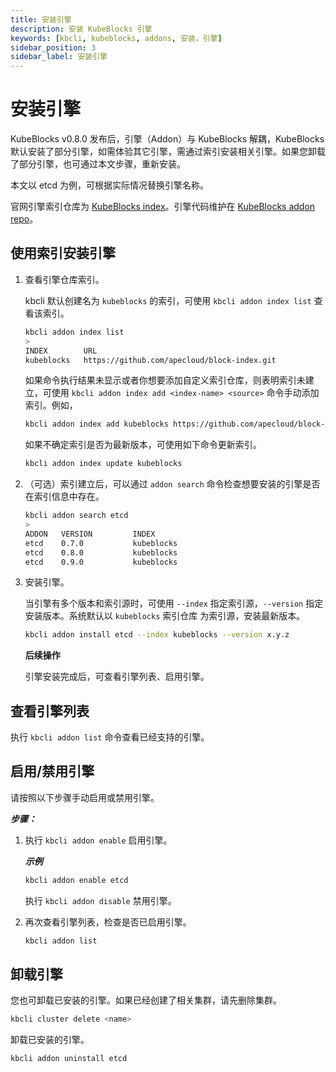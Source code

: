 ```yaml
---
title: 安装引擎
description: 安装 KubeBlocks 引擎
keywords: [kbcli, kubeblocks, addons, 安装，引擎]
sidebar_position: 3
sidebar_label: 安装引擎
---
```


# 安装引擎

KubeBlocks v0.8.0 发布后，引擎（Addon）与 KubeBlocks 解耦，KubeBlocks 默认安装了部分引擎，如需体验其它引擎，需通过索引安装相关引擎。如果您卸载了部分引擎，也可通过本文步骤，重新安装。

本文以 etcd 为例，可根据实际情况替换引擎名称。

官网引擎索引仓库为 [KubeBlocks index](https://github.com/apecloud/block-index)。引擎代码维护在 [KubeBlocks addon repo](https://github.com/apecloud/kubeblocks-addons)。

## 使用索引安装引擎

1. 查看引擎仓库索引。

   kbcli 默认创建名为 `kubeblocks` 的索引，可使用 `kbcli addon index list` 查看该索引。

   ```bash
   kbcli addon index list
   >
   INDEX        URL
   kubeblocks   https://github.com/apecloud/block-index.git 
   ```

   如果命令执行结果未显示或者你想要添加自定义索引仓库，则表明索引未建立，可使用 `kbcli addon index add <index-name> <source>` 命令手动添加索引。例如，

   ```bash
   kbcli addon index add kubeblocks https://github.com/apecloud/block-index.git
   ```

   如果不确定索引是否为最新版本，可使用如下命令更新索引。

   ```bash
   kbcli addon index update kubeblocks
   ```

2. （可选）索引建立后，可以通过 `addon search` 命令检查想要安装的引擎是否在索引信息中存在。

   ```bash
   kbcli addon search etcd
   >
   ADDON   VERSION         INDEX
   etcd    0.7.0           kubeblocks
   etcd    0.8.0           kubeblocks
   etcd    0.9.0           kubeblocks
   ```

3. 安装引擎。

   当引擎有多个版本和索引源时，可使用 `--index` 指定索引源，`--version` 指定安装版本。系统默认以 `kubeblocks` 索引仓库 为索引源，安装最新版本。

   ```bash
   kbcli addon install etcd --index kubeblocks --version x.y.z
   ```

   **后续操作**

   引擎安装完成后，可查看引擎列表、启用引擎。

## 查看引擎列表

执行 `kbcli addon list` 命令查看已经支持的引擎。

## 启用/禁用引擎

请按照以下步骤手动启用或禁用引擎。

***步骤：***

1. 执行 `kbcli addon enable` 启用引擎。

   ***示例***

   ```bash
   kbcli addon enable etcd
   ```

   执行 `kbcli addon disable` 禁用引擎。

2. 再次查看引擎列表，检查是否已启用引擎。

   ```bash
   kbcli addon list
   ```

## 卸载引擎

您也可卸载已安装的引擎。如果已经创建了相关集群，请先删除集群。

```bash
kbcli cluster delete <name>
```

卸载已安装的引擎。

```bash
kbcli addon uninstall etcd
```
